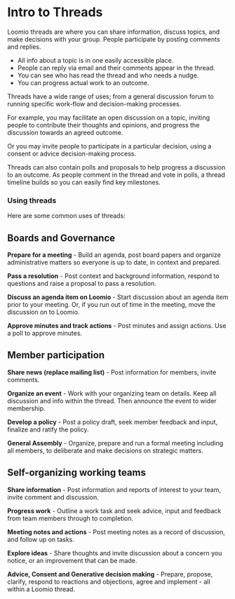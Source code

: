 # Intro to Threads

Loomio threads are where you can share information, discuss topics, and make decisions with your group.  People participate by posting comments and replies.

- All info about a topic is in one easily accessible place.
- People can reply via email and their comments appear in the thread.
- You can see who has read the thread and who needs a nudge.
- You can progress actual work to an outcome.

Threads have a wide range of uses; from a general discussion forum to running specific work-flow and decision-making processes.

For example, you may facilitate an open discussion on a topic, inviting people to contribute their thoughts and opinions, and progress the discussion towards an agreed outcome.

Or you may invite people to participate in a particular decision, using a consent or advice decision-making process.

Threads can also contain polls and proposals to help progress a discussion to an outcome. As people comment in the thread and vote in polls, a thread timeline builds so you can easily find key milestones.

### Using threads

Here are some common uses of threads:

## Boards and Governance

**Prepare for a meeting** - Build an agenda, post board papers and organize administrative matters so everyone is up to date, in context and prepared. 

**Pass a resolution** - Post context and background information, respond to questions and raise a proposal to pass a resolution. 

**Discuss an agenda item on Loomio** - Start discussion about an agenda item prior to your meeting. Or, if you run out of time in the meeting, move the discussion on to Loomio.

**Approve minutes and track actions** - Post minutes and assign actions. Use a poll to approve minutes. 

## Member participation

**Share news (replace mailing list)** - Post information for members, invite comments.

**Organize an event** - Work with your organizing team on details. Keep all discussion and info within the thread. Then announce the event to wider membership.

**Develop a policy** - Post a policy draft, seek member feedback and input, finalize and ratify the policy.

**General Assembly** - Organize, prepare and run a formal meeting including all members, to deliberate and make decisions on strategic matters.

## Self-organizing working teams

**Share information** - Post information and reports of interest to your team, invite comment and discussion.

**Progress work** - Outline a work task and seek advice, input and feedback from team members through to completion.

**Meeting notes and actions** - Post meeting notes as a record of discussion, and follow up on tasks. 

**Explore ideas** - Share thoughts and invite discussion about a concern you notice, or an improvement that can be made.

**Advice, Consent and Generative decision making** - Prepare, propose, clarify, respond to reactions and objections, agree and implement - all within a Loomio thread.

